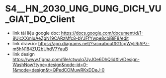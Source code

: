 # S4__HN_2030_UNG_DUNG_DICH_VU_GIAT_DO_Client
- link tài liệu google doc: https://docs.google.com/document/d/1-8UicXXmluAeZgN19CARzMfc8-bYJFfYwpe8cbiBiF8/edit
- link draw.io: https://app.diagrams.net/?src=about#G1cgWyIiRjAPz-m5hN184ZU2bUhdV7YauB
- link design https://www.figma.com/file/ctwulq7JyJOe6DhQlidXlv/Design-WashNow?type=design&node-id=0-1&mode=design&t=QPedCOMuwRKxDDeJ-0
